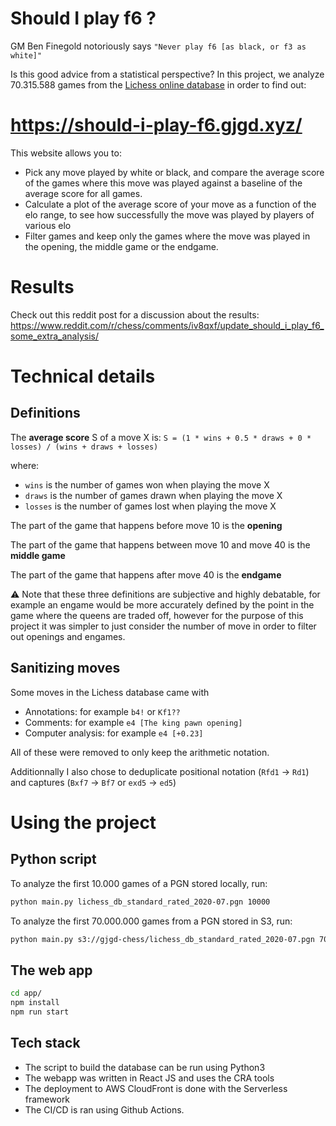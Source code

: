 # Should I play f6 ?

GM Ben Finegold notoriously says `"Never play f6 [as black, or f3 as white]"`

Is this good advice from a statistical perspective? In this project, we analyze 70.315.588 games from the [Lichess online database](https://database.lichess.org/) in order to find out:

# https://should-i-play-f6.gjgd.xyz/

This website allows you to:

- Pick any move played by white or black, and compare the average score of the games where this move was played against a baseline of the average score for all games.
- Calculate a plot of the average score of your move as a function of the elo range, to see how successfully the move was played by players of various elo
- Filter games and keep only the games where the move was played in the opening, the middle game or the endgame.

# Results

Check out this reddit post for a discussion about the results: https://www.reddit.com/r/chess/comments/iv8qxf/update_should_i_play_f6_some_extra_analysis/

# Technical details

## Definitions

The **average score** S of a move X is:
`S = (1 * wins + 0.5 * draws + 0 * losses) / (wins + draws + losses)`

where:
- `wins` is the number of games won when playing the move X
- `draws` is the number of games drawn when playing the move X
- `losses` is the number of games lost when playing the move X

The part of the game that happens before move 10 is the **opening**

The part of the game that happens between move 10 and move 40 is the **middle game**

The part of the game that happens after move 40 is the **endgame**

⚠️ Note that these three definitions are subjective and highly debatable, for example an engame would be more accurately defined by the point in the game where the queens are traded off, however for the purpose of this project it was simpler to just consider the number of move in order to filter out openings and engames.

## Sanitizing moves

Some moves in the Lichess database came with 
- Annotations: for example `b4!` or `Kf1??`
- Comments: for example  `e4 [The king pawn opening]`
- Computer analysis: for example `e4 [+0.23]`

All of these were removed to only keep the arithmetic notation.

Additionnally I also chose to deduplicate positional notation (`Rfd1` -> `Rd1`) and captures (`Bxf7` -> `Bf7` or `exd5` -> `ed5`)

# Using the project

## Python script

To analyze the first 10.000 games of a PGN stored locally, run:
```bash
python main.py lichess_db_standard_rated_2020-07.pgn 10000
```

To analyze the first 70.000.000 games from a PGN stored in S3, run:
```bash
python main.py s3://gjgd-chess/lichess_db_standard_rated_2020-07.pgn 70000000
```

## The web app

```bash
cd app/
npm install
npm run start
```

## Tech stack

- The script to build the database can be run using Python3
- The webapp was written in React JS and uses the CRA tools
- The deployment to AWS CloudFront is done with the Serverless framework
- The CI/CD is ran using Github Actions.
